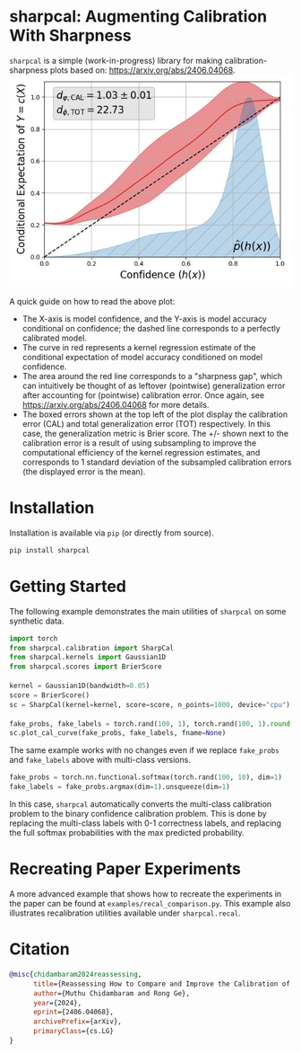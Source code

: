 # sharpcal: Augmenting Calibration With Sharpness

`sharpcal` is a simple (work-in-progress) library for making calibration-sharpness plots based on: https://arxiv.org/abs/2406.04068.
![](imgs/baseline.jpg)

A quick guide on how to read the above plot:
- The X-axis is model confidence, and the Y-axis is model accuracy conditional on confidence; the dashed line corresponds to a perfectly calibrated model.
- The curve in red represents a kernel regression estimate of the conditional expectation of model accuracy conditioned on model confidence.
- The area around the red line corresponds to a "sharpness gap", which can intuitively be thought of as leftover (pointwise) generalization error after accounting for (pointwise) calibration error. Once again, see https://arxiv.org/abs/2406.04068 for more details.
- The boxed errors shown at the top left of the plot display the calibration error (CAL) and total generalization error (TOT) respectively. In this case, the generalization metric is Brier score. The +/- shown next to the calibration error is a result of using subsampling to improve the computational efficiency of the kernel regression estimates, and corresponds to 1 standard deviation of the subsampled calibration errors (the displayed error is the mean).

# Installation
Installation is available via `pip` (or directly from source).
```sh
pip install sharpcal
```

# Getting Started
The following example demonstrates the main utilities of `sharpcal` on some synthetic data.
```python
import torch
from sharpcal.calibration import SharpCal
from sharpcal.kernels import Gaussian1D
from sharpcal.scores import BrierScore

kernel = Gaussian1D(bandwidth=0.05)
score = BrierScore()
sc = SharpCal(kernel=kernel, score=score, n_points=1000, device="cpu")

fake_probs, fake_labels = torch.rand(100, 1), torch.rand(100, 1).round().long()
sc.plot_cal_curve(fake_probs, fake_labels, fname=None)
```
The same example works with no changes even if we replace `fake_probs` and `fake_labels` above with multi-class versions.
```python
fake_probs = torch.nn.functional.softmax(torch.rand(100, 10), dim=1)
fake_labels = fake_probs.argmax(dim=1).unsqueeze(dim=1)
```
In this case, `sharpcal` automatically converts the multi-class calibration problem to the binary confidence calibration problem. This is done by replacing the multi-class labels with 0-1 correctness labels, and replacing the full softmax probabilities with the max predicted probability.

# Recreating Paper Experiments
A more advanced example that shows how to recreate the experiments in the paper can be found at `examples/recal_comparison.py`. This example also illustrates recalibration utilities available under `sharpcal.recal`.

# Citation

```bibtex
@misc{chidambaram2024reassessing,
      title={Reassessing How to Compare and Improve the Calibration of Machine Learning Models}, 
      author={Muthu Chidambaram and Rong Ge},
      year={2024},
      eprint={2406.04068},
      archivePrefix={arXiv},
      primaryClass={cs.LG}
}
```